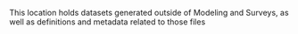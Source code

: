This location holds datasets generated outside of Modeling and Surveys, as well as definitions and metadata related to those files
